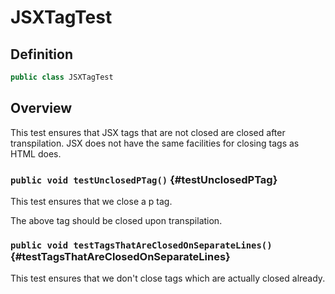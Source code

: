 # JSXTagTest

## Definition

```java
public class JSXTagTest
```

## Overview

This test ensures that JSX tags that are not closed are closed after
transpilation. JSX does not have the same facilities for closing tags
as HTML does.

### `public void testUnclosedPTag()` {#testUnclosedPTag}

This test ensures that we close a p tag.
<p/>
The above tag should be closed upon transpilation.

### `public void testTagsThatAreClosedOnSeparateLines()` {#testTagsThatAreClosedOnSeparateLines}

<p>
This test ensures that we don't close tags which are actually
closed already.
</p>

